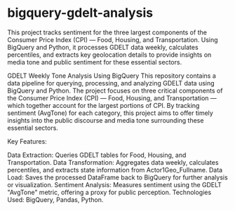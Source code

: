 # bigquery-gdelt-analysis
This project tracks sentiment for the three largest components of the Consumer Price Index (CPI) — Food, Housing, and Transportation. Using BigQuery and Python, it processes GDELT data weekly, calculates percentiles, and extracts key geolocation details to provide insights on media tone and public sentiment for these essential sectors.

GDELT Weekly Tone Analysis Using BigQuery
This repository contains a data pipeline for querying, processing, and analyzing GDELT data using BigQuery and Python. The project focuses on three critical components of the Consumer Price Index (CPI) — Food, Housing, and Transportation — which together account for the largest portions of CPI. By tracking sentiment (AvgTone) for each category, this project aims to offer timely insights into the public discourse and media tone surrounding these essential sectors.

Key Features:

Data Extraction: Queries GDELT tables for Food, Housing, and Transportation.
Data Transformation: Aggregates data weekly, calculates percentiles, and extracts state information from Actor1Geo_Fullname.
Data Load: Saves the processed DataFrame back to BigQuery for further analysis or visualization.
Sentiment Analysis: Measures sentiment using the GDELT "AvgTone" metric, offering a proxy for public perception.
Technologies Used: BigQuery, Pandas, Python.
